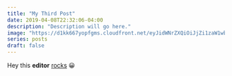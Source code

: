 ```yaml
---
title: "My Third Post"
date: 2019-04-08T22:32:06-04:00
description: "Description will go here."
image: "https://d1kk667yopfgms.cloudfront.net/eyJidWNrZXQiOiJjZi1zaW1wbGUtczMtb3JpZ2luLWNsb3VkZnJvbnRmb3JzMy0yNzMxMTY5MzM0ODkiLCJrZXkiOiJjMzRjNzMxOC02Y2M0LTQ4N2UtYjg1Mi03YzRjM2Q1YTc2ZjgifQ=="
series: posts
draft: false
---
```

Hey this **editor** [rocks](http://google.com) 😀